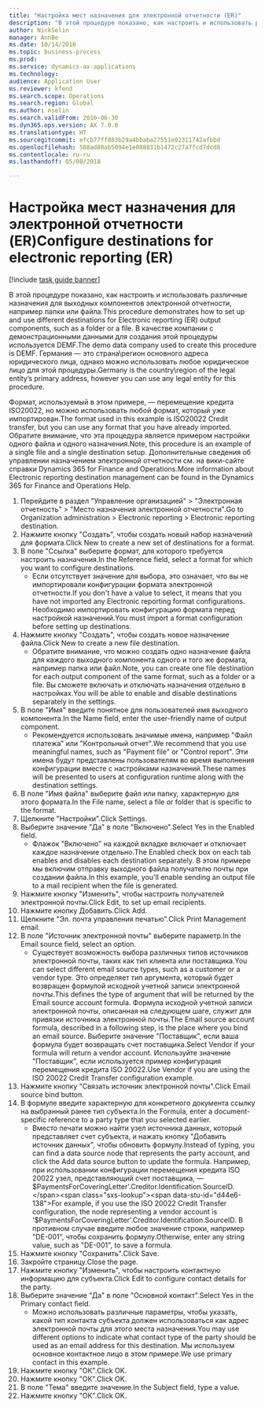 ```yaml
--- 
title: "Настройка мест назначения для электронной отчетности (ER)"
description: "В этой процедуре показано, как настроить и использовать различные назначения для выходных компонентов электронной отчетности, например папки или файла."
author: NickSelin
manager: AnnBe
ms.date: 10/14/2016
ms.topic: business-process
ms.prod: 
ms.service: dynamics-ax-applications
ms.technology: 
audience: Application User
ms.reviewer: kfend
ms.search.scope: Operations
ms.search.region: Global
ms.author: nselin
ms.search.validFrom: 2016-06-30
ms.dyn365.ops.version: AX 7.0.0
ms.translationtype: HT
ms.sourcegitcommit: efcb77ff883b29a4bbaba27551e02311742afbbd
ms.openlocfilehash: 588ad80ab5094e1e088831b1472c27a7fcd7dcd8
ms.contentlocale: ru-ru
ms.lasthandoff: 05/08/2018

---
```

# <a name="configure-destinations-for-electronic-reporting-er"></a><span data-ttu-id="d44e6-103">Настройка мест назначения для электронной отчетности (ER)</span><span class="sxs-lookup"><span data-stu-id="d44e6-103">Configure destinations for electronic reporting (ER)</span></span>

[!include [task guide banner](../../includes/task-guide-banner.md)]

<span data-ttu-id="d44e6-104">В этой процедуре показано, как настроить и использовать различные назначения для выходных компонентов электронной отчетности, например папки или файла.</span><span class="sxs-lookup"><span data-stu-id="d44e6-104">This procedure demonstrates how to set up and use different destinations for Electronic reporting (ER) output components, such as a folder or a file.</span></span> <span data-ttu-id="d44e6-105">В качестве компании с демонстрационными данными для создания этой процедуры используется DEMF.</span><span class="sxs-lookup"><span data-stu-id="d44e6-105">The demo data company used to create this procedure is DEMF.</span></span> <span data-ttu-id="d44e6-106">Германия — это страна\регион основного адреса юридического лица, однако можно использовать любое юридическое лицо для этой процедуры.</span><span class="sxs-lookup"><span data-stu-id="d44e6-106">Germany is the country\region of the legal entity’s primary address, however you can use any legal entity for this procedure.</span></span> 

<span data-ttu-id="d44e6-107">Формат, используемый в этом примере, — перемещение кредита ISO20022, но можно использовать любой формат, который уже импортирован.</span><span class="sxs-lookup"><span data-stu-id="d44e6-107">The format used in this example is ISO20022 Credit transfer, but you can use any format that you have already imported.</span></span> <span data-ttu-id="d44e6-108">Обратите внимание, что эта процедура является примером настройки одного файла и одного назначения.</span><span class="sxs-lookup"><span data-stu-id="d44e6-108">Note, this procedure is an example of a single file and a single destination setup.</span></span> <span data-ttu-id="d44e6-109">Дополнительные сведения об управлении назначением электронной отчетности см. на вики-сайте справки Dynamics 365 for Finance and Operations.</span><span class="sxs-lookup"><span data-stu-id="d44e6-109">More information about Electronic reporting destination management can be found in the Dynamics 365 for Finance and Operations Help.</span></span>

1. <span data-ttu-id="d44e6-110">Перейдите в раздел "Управление организацией" > "Электронная отчетность" > "Место назначения электронной отчетности".</span><span class="sxs-lookup"><span data-stu-id="d44e6-110">Go to Organization administration > Electronic reporting > Electronic reporting destination.</span></span>
2. <span data-ttu-id="d44e6-111">Нажмите кнопку "Создать", чтобы создать новый набор назначений для формата.</span><span class="sxs-lookup"><span data-stu-id="d44e6-111">Click New to create a new set of destinations for a format.</span></span>
3. <span data-ttu-id="d44e6-112">В поле "Ссылка" выберите формат, для которого требуется настроить назначения.</span><span class="sxs-lookup"><span data-stu-id="d44e6-112">In the Reference field, select a format for which you want to configure destinations.</span></span>
    * <span data-ttu-id="d44e6-113">Если отсутствует значение для выбора, это означает, что вы не импортировали конфигурации формата электронной отчетности.</span><span class="sxs-lookup"><span data-stu-id="d44e6-113">If you don't have a value to select, it means that you have not imported any Electronic reporting format configurations.</span></span> <span data-ttu-id="d44e6-114">Необходимо импортировать конфигурацию формата перед настройкой назначений.</span><span class="sxs-lookup"><span data-stu-id="d44e6-114">You must import a format configuration before setting up destinations.</span></span>  
4. <span data-ttu-id="d44e6-115">Нажмите кнопку "Создать", чтобы создать новое назначение файла.</span><span class="sxs-lookup"><span data-stu-id="d44e6-115">Click New to create a new file destination.</span></span>
    * <span data-ttu-id="d44e6-116">Обратите внимание, что можно создать одно назначение файла для каждого выходного компонента одного и того же формата, например папка или файл.</span><span class="sxs-lookup"><span data-stu-id="d44e6-116">Note, you can create one file destination for each output component of the same format, such as a folder or a file.</span></span> <span data-ttu-id="d44e6-117">Вы сможете включать и отключать назначения отдельно в настройках.</span><span class="sxs-lookup"><span data-stu-id="d44e6-117">You will be able to enable and disable destinations separately in the settings.</span></span>  
5. <span data-ttu-id="d44e6-118">В поле "Имя" введите понятное для пользователей имя выходного компонента.</span><span class="sxs-lookup"><span data-stu-id="d44e6-118">In the Name field, enter the user-friendly name of output component.</span></span>
    * <span data-ttu-id="d44e6-119">Рекомендуется использовать значимые имена, например "Файл платежа" или "Контрольный отчет".</span><span class="sxs-lookup"><span data-stu-id="d44e6-119">We recommend that you use meaningful names, such as "Payment file" or "Control report".</span></span> <span data-ttu-id="d44e6-120">Эти имена будут представлены пользователям во время выполнения конфигурации вместе с настройками назначений.</span><span class="sxs-lookup"><span data-stu-id="d44e6-120">These names will be presented to users at configuration runtime along with the destination settings.</span></span>  
6. <span data-ttu-id="d44e6-121">В поле "Имя файла" выберите файл или папку, характерную для этого формата.</span><span class="sxs-lookup"><span data-stu-id="d44e6-121">In the File name, select a file or folder that is specific to the format.</span></span>
7. <span data-ttu-id="d44e6-122">Щелкните "Настройки".</span><span class="sxs-lookup"><span data-stu-id="d44e6-122">Click Settings.</span></span>
8. <span data-ttu-id="d44e6-123">Выберите значение "Да" в поле "Включено".</span><span class="sxs-lookup"><span data-stu-id="d44e6-123">Select Yes in the Enabled field.</span></span>
    * <span data-ttu-id="d44e6-124">Флажок "Включено" на каждой вкладке включает и отключает каждое назначение отдельно.</span><span class="sxs-lookup"><span data-stu-id="d44e6-124">The Enabled check box on each tab enables and disables each destination separately.</span></span> <span data-ttu-id="d44e6-125">В этом примере мы включим отправку выходного файла получателю почты при создании файла.</span><span class="sxs-lookup"><span data-stu-id="d44e6-125">In this example, you'll enable sending an output file to a mail recipient when the file is generated.</span></span>  
9. <span data-ttu-id="d44e6-126">Нажмите кнопку "Изменить", чтобы настроить получателей электронной почты.</span><span class="sxs-lookup"><span data-stu-id="d44e6-126">Click Edit, to set up email recipients.</span></span>
10. <span data-ttu-id="d44e6-127">Нажмите кнопку Добавить.</span><span class="sxs-lookup"><span data-stu-id="d44e6-127">Click Add.</span></span>
11. <span data-ttu-id="d44e6-128">Щелкните "Эл. почта управления печатью".</span><span class="sxs-lookup"><span data-stu-id="d44e6-128">Click Print Management email.</span></span>
12. <span data-ttu-id="d44e6-129">В поле "Источник электронной почты" выберите параметр.</span><span class="sxs-lookup"><span data-stu-id="d44e6-129">In the Email source  field, select an option.</span></span>
    * <span data-ttu-id="d44e6-130">Существует возможность выбора различных типов источников электронной почты, таких как тип клиента или поставщика.</span><span class="sxs-lookup"><span data-stu-id="d44e6-130">You can select different email source types, such as a customer or a vendor type.</span></span> <span data-ttu-id="d44e6-131">Это определяет тип аргумента, который будет возвращен формулой исходной учетной записи электронной почты.</span><span class="sxs-lookup"><span data-stu-id="d44e6-131">This defines the type of argument that will be returned by the Email source account formula.</span></span> <span data-ttu-id="d44e6-132">Формула исходной учетной записи электронной почты, описанная на следующем шаге, служит для привязки источника электронной почты.</span><span class="sxs-lookup"><span data-stu-id="d44e6-132">The Email source account formula, described in a following step, is the place where you bind an email source.</span></span> <span data-ttu-id="d44e6-133">Выберите значение "Поставщик", если ваша формула будет возвращать счет поставщика.</span><span class="sxs-lookup"><span data-stu-id="d44e6-133">Select Vendor if your formula will return a vendor account.</span></span> <span data-ttu-id="d44e6-134">Используйте значение "Поставщик", если используется пример конфигурация перемещения кредита ISO 20022.</span><span class="sxs-lookup"><span data-stu-id="d44e6-134">Use Vendor if you are using the ISO 20022 Credit Transfer configuration example.</span></span>  
13. <span data-ttu-id="d44e6-135">Нажмите кнопку "Связать источник электронной почты".</span><span class="sxs-lookup"><span data-stu-id="d44e6-135">Click Email source bind button.</span></span>
14. <span data-ttu-id="d44e6-136">В формуле введите характерную для конкретного документа ссылку на выбранный ранее тип субъекта.</span><span class="sxs-lookup"><span data-stu-id="d44e6-136">In the Formula, enter a document-specific reference to a party type that you selected earlier.</span></span>
    * <span data-ttu-id="d44e6-137">Вместо печати можно найти узел источника данных, который представляет счет субъекта, и нажать кнопку "Добавить источник данных", чтобы обновить формулу.</span><span class="sxs-lookup"><span data-stu-id="d44e6-137">Instead of typing, you can find a data source node that represents the party account, and click the Add data source button to update the formula.</span></span> <span data-ttu-id="d44e6-138">Например, при использовании конфигурации перемещения кредита ISO 20022 узел, представляющий счет поставщика, — $PaymentsForCoveringLetter'.Creditor.Identification.SourceID.</span><span class="sxs-lookup"><span data-stu-id="d44e6-138">For example, if you use the ISO 20022 Credit Transfer configuration, the node representing a vendor account is '$PaymentsForCoveringLetter'.Creditor.Identification.SourceID.</span></span> <span data-ttu-id="d44e6-139">В противном случае введите любое значение строки, например "DE-001", чтобы сохранить формулу.</span><span class="sxs-lookup"><span data-stu-id="d44e6-139">Otherwise, enter any string value, such as "DE-001", to save a formula.</span></span>  
15. <span data-ttu-id="d44e6-140">Нажмите кнопку "Сохранить".</span><span class="sxs-lookup"><span data-stu-id="d44e6-140">Click Save.</span></span>
16. <span data-ttu-id="d44e6-141">Закройте страницу.</span><span class="sxs-lookup"><span data-stu-id="d44e6-141">Close the page.</span></span>
17. <span data-ttu-id="d44e6-142">Нажмите кнопку "Изменить", чтобы настроить контактную информацию для субъекта.</span><span class="sxs-lookup"><span data-stu-id="d44e6-142">Click Edit to configure contact details for the party.</span></span>
18. <span data-ttu-id="d44e6-143">Выберите значение "Да" в поле "Основной контакт".</span><span class="sxs-lookup"><span data-stu-id="d44e6-143">Select Yes in the Primary contact field.</span></span>
    * <span data-ttu-id="d44e6-144">Можно использовать различные параметры, чтобы указать, какой тип контакта субъекта должен использоваться как адрес электронной почты для этого места назначения.</span><span class="sxs-lookup"><span data-stu-id="d44e6-144">You may use different options to indicate what contact type of the party should be used as an email address for this destination.</span></span> <span data-ttu-id="d44e6-145">Мы используем основное контактное лицо в этом примере.</span><span class="sxs-lookup"><span data-stu-id="d44e6-145">We use primary contact in this example.</span></span>  
19. <span data-ttu-id="d44e6-146">Нажмите кнопку "OК".</span><span class="sxs-lookup"><span data-stu-id="d44e6-146">Click OK.</span></span>
20. <span data-ttu-id="d44e6-147">Нажмите кнопку "OК".</span><span class="sxs-lookup"><span data-stu-id="d44e6-147">Click OK.</span></span>
21. <span data-ttu-id="d44e6-148">В поле "Тема" введите значение.</span><span class="sxs-lookup"><span data-stu-id="d44e6-148">In the Subject field, type a value.</span></span>
22. <span data-ttu-id="d44e6-149">Нажмите кнопку "OК".</span><span class="sxs-lookup"><span data-stu-id="d44e6-149">Click OK.</span></span>


